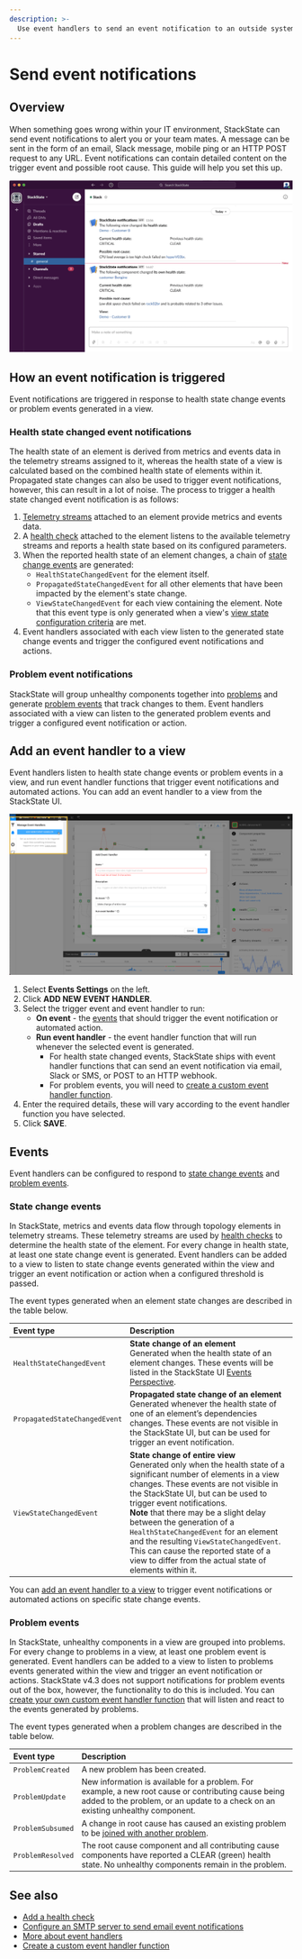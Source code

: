 ```yaml
---
description: >-
  Use event handlers to send an event notification to an outside system when a component or view health state changes.
---
```


# Send event notifications

## Overview

When something goes wrong within your IT environment, StackState can send event notifications to alert you or your team mates. A message can be sent in the form of an email, Slack message, mobile ping or an HTTP POST request to any URL. Event notifications can contain detailed content on the trigger event and possible root cause. This guide will help you set this up.

![StackState event notification in Slack with possible root cause information](/.gitbook/assets/slack_alert.png)

## How an event notification is triggered

Event notifications are triggered in response to health state change events or problem events generated in a view. 

### Health state changed event notifications

The health state of an element is derived from metrics and events data in the telemetry streams assigned to it, whereas the health state of a view is calculated based on the combined health state of elements within it. Propagated state changes can also be used to trigger event notifications, however, this can result in a lot of noise. The process to trigger a health state changed event notification is as follows:

1. [Telemetry streams](add-telemetry-to-element.md) attached to an element provide metrics and events data.
2. A [health check](add-a-health-check.md) attached to the element listens to the available telemetry streams and reports a health state based on its configured parameters.
3. When the reported health state of an element changes, a chain of [state change events](/use/health-state-and-event-notifications/send-event-notifications.md#state-change-events) are generated:
   * `HealthStateChangedEvent` for the element itself.
   * `PropagatedStateChangedEvent` for all other elements that have been impacted by the element's state change.
   * `ViewStateChangedEvent` for each view containing the element. Note that this event type is only generated when a view's [view state configuration criteria](/use/health-state-and-event-notifications/configure-view-health.md) are met.
4. Event handlers associated with each view listen to the generated state change events and trigger the configured event notifications and actions.

### Problem event notifications

StackState will group unhealthy components together into [problems](/use/problems/problems.md) and generate [problem events](#problem-events) that track changes to them. Event handlers associated with a view can listen to the generated problem events and trigger a configured event notification or action.

## Add an event handler to a view

Event handlers listen to health state change events or problem events in a view, and run event handler functions that trigger event notifications and automated actions. You can add an event handler to a view from the StackState UI.

![Add an event handler](/.gitbook/assets/v42_event_handlers_tab.png)

1. Select **Events Settings** on the left.
2. Click **ADD NEW EVENT HANDLER**.
3. Select the trigger event and event handler to run: 
    * **On event** - the [events](/use/health-state-and-event-notifications/send-event-notifications.md#events) that should trigger the event notification or automated action.
    * **Run event handler** - the event handler function that will run whenever the selected event is generated. 
        - For health state changed events, StackState ships with event handler functions that can send an event notification via email, Slack or SMS, or POST to an HTTP webhook. 
        - For problem events, you will need to [create a custom event handler function](/configure/topology/event-handlers.md#event-handler-functions).
4. Enter the required details, these will vary according to the event handler function you have selected.
5. Click **SAVE**.

## Events

Event handlers can be configured to respond to [state change events](#state-changed-events) and [problem events](#problem-events).

### State change events

In StackState, metrics and events data flow through topology elements in telemetry streams. These telemetry streams are used by [health checks](/use/health-state-and-event-notifications/add-a-health-check.md) to determine the health state of the element. For every change in health state, at least one state change event is generated. Event handlers can be added to a view to listen to state change events generated within the view and trigger an event notification or action when a configured threshold is passed.

The event types generated when an element state changes are described in the table below.

| Event type | Description |
| :--- | :--- |
| `HealthStateChangedEvent` | **State change of an element**<br />Generated when the health state of an element changes. These events will be listed in the StackState UI [Events Perspective](/use/perspectives/events_perspective.md). |
| `PropagatedStateChangedEvent` | **Propagated state change of an element**<br />Generated whenever the health state of one of an element’s dependencies changes. These events are not visible in the StackState UI, but can be used for trigger an event notification. |
| `ViewStateChangedEvent` | **State change of entire view**<br />Generated only when the health state of a significant number of elements in a view changes. These events are not visible in the StackState UI, but can be used to trigger event notifications.<br />**Note** that there may be a slight delay between the generation of a `HealthStateChangedEvent` for an element and the resulting `ViewStateChangedEvent`. This can cause the reported state of a view to differ from the actual state of elements within it. |

You can [add an event handler to a view](#add-an-event-handler-to-a-view) to trigger event notifications or automated actions on specific state change events.

### Problem events

In StackState, unhealthy components in a view are grouped into problems. For every change to problems in a view, at least one problem event is generated. Event handlers can be added to a view to listen to problems events generated within the view and trigger an event notification or actions. StackState v4.3 does not support notifications for problem events out of the box, however, the functionality to do this is included. You can [create your own custom event handler function](/configure/topology/event-handlers.md#create-a-custom-event-handler-function) that will listen and react to the events generated by problems.

The event types generated when a problem changes are described in the table below.

| Event type | Description |
|:---|:---|
| `ProblemCreated` | A new problem has been created. |
| `ProblemUpdate` | New information is available for a problem. For example, a new root cause or contributing cause being added to the problem, or an update to a check on an existing unhealthy component. |
| `ProblemSubsumed` | A change in root cause has caused an existing problem to be [joined with another problem](/use/problems/problems.md#two-problems-one-root-cause). |
| `ProblemResolved` | The root cause component and all contributing cause components have reported a CLEAR (green) health state. No unhealthy components remain in the problem. | 

## See also

* [Add a health check](/use/health-state-and-event-notifications/add-a-health-check.md)
* [Configure an SMTP server to send email event notifications](/configure/topology/configure-email-event-notifications.md)
* [More about event handlers](/configure/topology/event-handlers.md)
* [Create a custom event handler function](/configure/topology/event-handlers.md#create-a-custom-event-handler-function)

